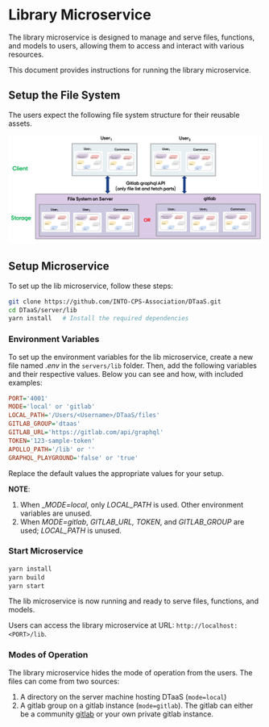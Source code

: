 # Library Microservice

The library microservice is designed to manage and serve files, functions, and models to users, allowing them to access and interact with various resources.

This document provides instructions for running the library microservice.

## Setup the File System

The users expect the following file system structure for their reusable assets.

![File System Layout](file-system-layout.png)
## Setup Microservice

To set up the lib microservice, follow these steps:

```sh
git clone https://github.com/INTO-CPS-Association/DTaaS.git
cd DTaaS/server/lib
yarn install   # Install the required dependencies
```

### Environment Variables

To set up the environment variables for the lib microservice, create a new file named _.env_ in the `servers/lib` folder. Then, add the following variables and their respective values. Below you can see and how, with included examples:

```ini
PORT='4001'
MODE='local' or 'gitlab'
LOCAL_PATH='/Users/<Username>/DTaaS/files'
GITLAB_GROUP='dtaas'
GITLAB_URL='https://gitlab.com/api/graphql'
TOKEN='123-sample-token'
APOLLO_PATH='/lib' or ''
GRAPHQL_PLAYGROUND='false' or 'true'
```

Replace the default values the appropriate values for your setup.

**NOTE**:

1. When \__MODE=local_, only _LOCAL_PATH_ is used. Other environment variables are unused.
1. When _MODE=gitlab_, _GITLAB_URL, TOKEN_, and _GITLAB_GROUP_ are used; _LOCAL_PATH_ is unused.

### Start Microservice

```bash
yarn install
yarn build
yarn start
```

The lib microservice is now running and ready to serve files, functions, and models.

Users can access the library microservice at URL: `http://localhost:<PORT>/lib`.


### Modes of Operation

The library microservice hides the mode of operation from the users. The files can come from two sources:

1. A directory on the server machine hosting DTaaS (`mode=local`)
1. A gitlab group on a gitlab instance (`mode=gitlab`). The gitlab can either be a community [gitlab](https://gitlab.com) or your own private gitlab instance.